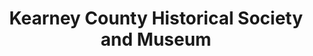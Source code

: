 ---
layout: repo
title: "Kearney County Historical Society and Museum"
id: 11492
permalink: repos/11492/
---